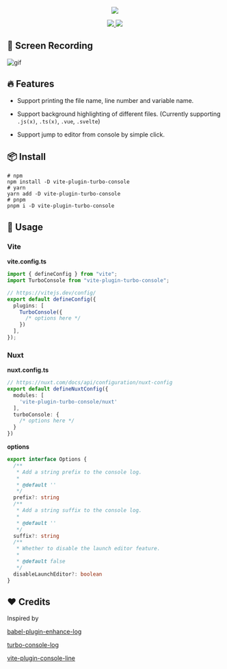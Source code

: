 <p align='center'>
  <img src="https://cdn.jsdelivr.net/gh/yuyinws/static@master/2023/11/upgit_20231101_1698841113.png" >
</p>

<p align='center'>
<a href="https://www.npmjs.com/package/vite-plugin-turbo-console">
<img src="https://img.shields.io/npm/v/vite-plugin-turbo-console?color=a1b858&label=">
</a>
<img src="https://img.shields.io/npm/dm/vite-plugin-turbo-console">
</p>

## 🎥 Screen Recording

![gif](https://cdn.jsdelivr.net/gh/yuyinws/static@master/2023/11/upgit_20231101_1698844263.gif)

## 🔥 Features

- Support printing the file name, line number and variable name.

- Support background highlighting of different files. (Currently supporting `.js(x)`, `.ts(x)`, `.vue`, `.svelte`)

- Support jump to editor from console by simple click.

## 📦 Install

```shell
# npm
npm install -D vite-plugin-turbo-console
# yarn
yarn add -D vite-plugin-turbo-console
# pnpm
pnpm i -D vite-plugin-turbo-console
```

## 🦄 Usage

### Vite

**vite.config.ts**

```ts
import { defineConfig } from "vite";
import TurboConsole from "vite-plugin-turbo-console";

// https://vitejs.dev/config/
export default defineConfig({
  plugins: [
    TurboConsole({
      /* options here */
    })
  ],
});
```

### Nuxt

**nuxt.config.ts**

```ts
// https://nuxt.com/docs/api/configuration/nuxt-config
export default defineNuxtConfig({
  modules: [
    'vite-plugin-turbo-console/nuxt'
  ],
  turboConsole: {
    /* options here */
  }
})

```

**options**

```ts
export interface Options {
  /**
   * Add a string prefix to the console log.
   *
   * @default ''
   */
  prefix?: string
  /**
   * Add a string suffix to the console log.
   *
   * @default ''
   */
  suffix?: string
  /**
   * Whether to disable the launch editor feature.
   *
   * @default false
   */
  disableLaunchEditor?: boolean
}
```

## ❤️ Credits
Inspired by 

[babel-plugin-enhance-log](https://github.com/baozouai/babel-plugin-enhance-log)

[turbo-console-log](https://github.com/Chakroun-Anas/turbo-console-log)

[vite-plugin-console-line](https://github.com/lq9958/vite-plugin-console-line)
